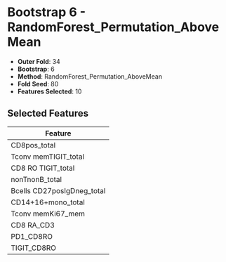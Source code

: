 # Bootstrap 6 - RandomForest_Permutation_AboveMean

- **Outer Fold**: 34
- **Bootstrap**: 6
- **Method**: RandomForest_Permutation_AboveMean
- **Fold Seed**: 80
- **Features Selected**: 10

## Selected Features

| Feature |
|---------|
| CD8pos_total |
| Tconv memTIGIT_total |
| CD8 RO TIGIT_total |
| nonTnonB_total |
| Bcells CD27posIgDneg_total |
| CD14+16+mono_total |
| Tconv memKi67_mem |
| CD8 RA_CD3 |
| PD1_CD8RO |
| TIGIT_CD8RO |
